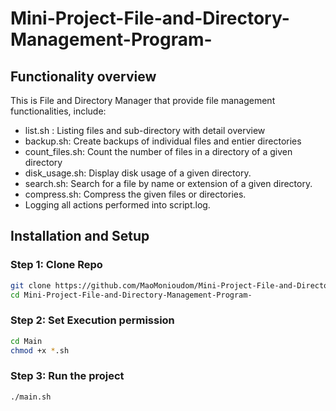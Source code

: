 # Mini-Project-File-and-Directory-Management-Program-

## Functionality overview
This is File and Directory Manager that provide file management functionalities, include:
-  list.sh : Listing files and sub-directory with detail overview
-  backup.sh: Create backups of individual files and entier directories
-  count_files.sh: Count the number of files in a directory of a given directory 
-  disk_usage.sh: Display disk usage of a given directory.
-  search.sh: Search for a file by name or extension of a given directory.
-  compress.sh: Compress the given files or directories.
-  Logging all actions performed into script.log.

## Installation and Setup
### Step 1: Clone Repo
```bash
git clone https://github.com/MaoMonioudom/Mini-Project-File-and-Directory-Management-Program-.git
cd Mini-Project-File-and-Directory-Management-Program-
```
### Step 2: Set Execution permission
```bash
cd Main
chmod +x *.sh
```
### Step 3: Run the project
```bash
./main.sh
```

